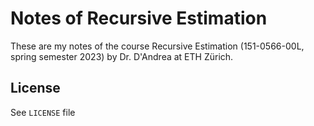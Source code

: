 # Notes of Recursive Estimation

These are my notes of the course Recursive Estimation (151-0566-00L, spring semester 2023) by Dr. D'Andrea at ETH Zürich.

## License
See `LICENSE` file
